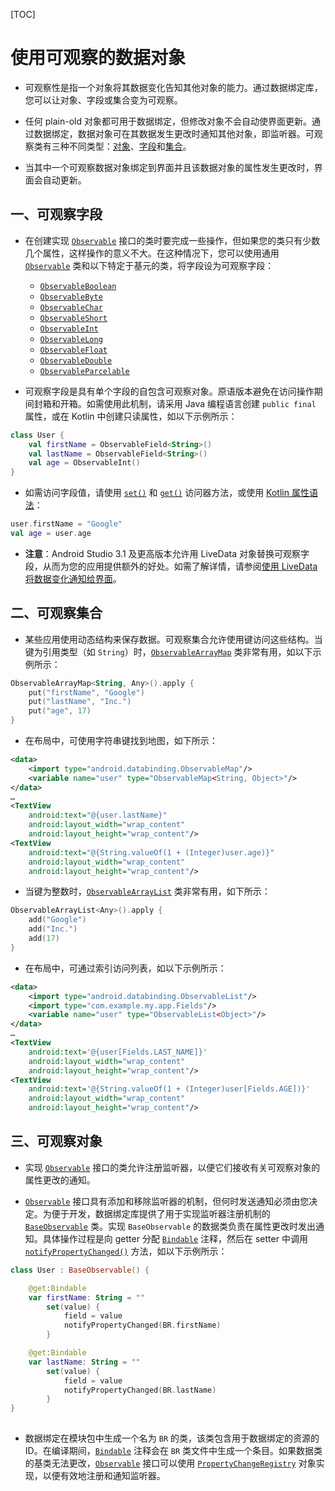 [TOC]

# 使用可观察的数据对象

* 可观察性是指一个对象将其数据变化告知其他对象的能力。通过数据绑定库，您可以让对象、字段或集合变为可观察。

* 任何 plain-old 对象都可用于数据绑定，但修改对象不会自动使界面更新。通过数据绑定，数据对象可在其数据发生更改时通知其他对象，即监听器。可观察类有三种不同类型：[对象](https://developer.android.google.cn/topic/libraries/data-binding/observability#observable_objects)、[字段](https://developer.android.google.cn/topic/libraries/data-binding/observability#observable_fields)和[集合](https://developer.android.google.cn/topic/libraries/data-binding/observability#observable_collections)。

* 当其中一个可观察数据对象绑定到界面并且该数据对象的属性发生更改时，界面会自动更新。

## 一、可观察字段

* 在创建实现 [`Observable`](https://developer.android.google.cn/reference/android/databinding/Observable) 接口的类时要完成一些操作，但如果您的类只有少数几个属性，这样操作的意义不大。在这种情况下，您可以使用通用 [`Observable`](https://developer.android.google.cn/reference/android/databinding/Observable) 类和以下特定于基元的类，将字段设为可观察字段：
  * [`ObservableBoolean`](https://developer.android.google.cn/reference/android/databinding/ObservableBoolean)
  * [`ObservableByte`](https://developer.android.google.cn/reference/android/databinding/ObservableByte)
  * [`ObservableChar`](https://developer.android.google.cn/reference/android/databinding/ObservableChar)
  * [`ObservableShort`](https://developer.android.google.cn/reference/android/databinding/ObservableShort)
  * [`ObservableInt`](https://developer.android.google.cn/reference/android/databinding/ObservableInt)
  * [`ObservableLong`](https://developer.android.google.cn/reference/android/databinding/ObservableLong)
  * [`ObservableFloat`](https://developer.android.google.cn/reference/android/databinding/ObservableFloat)
  * [`ObservableDouble`](https://developer.android.google.cn/reference/android/databinding/ObservableDouble)
  * [`ObservableParcelable`](https://developer.android.google.cn/reference/android/databinding/ObservableParcelable)

* 可观察字段是具有单个字段的自包含可观察对象。原语版本避免在访问操作期间封箱和开箱。如需使用此机制，请采用 Java 编程语言创建 `public final` 属性，或在 Kotlin 中创建只读属性，如以下示例所示：

```kotlin
class User {
	val firstName = ObservableField<String>()
    val lastName = ObservableField<String>()
    val age = ObservableInt()
}    
```

* 如需访问字段值，请使用 [`set()`](https://developer.android.google.cn/reference/android/databinding/ObservableField#set) 和 [`get()`](https://developer.android.google.cn/reference/android/databinding/ObservableField#get) 访问器方法，或使用 [Kotlin 属性语法](https://kotlinlang.org/docs/reference/properties.html#declaring-properties)：

```kotlin
user.firstName = "Google"
val age = user.age    
```

* **注意**：Android Studio 3.1 及更高版本允许用 LiveData 对象替换可观察字段，从而为您的应用提供额外的好处。如需了解详情，请参阅[使用 LiveData 将数据变化通知给界面](https://developer.android.google.cn/topic/libraries/data-binding/architecture#livedata)。

## 二、可观察集合

* 某些应用使用动态结构来保存数据。可观察集合允许使用键访问这些结构。当键为引用类型（如 `String`）时，[`ObservableArrayMap`](https://developer.android.google.cn/reference/android/databinding/ObservableArrayMap) 类非常有用，如以下示例所示：

```kotlin
ObservableArrayMap<String, Any>().apply {
	put("firstName", "Google")
    put("lastName", "Inc.")
    put("age", 17)
}    
```

* 在布局中，可使用字符串键找到地图，如下所示：

```xml
<data>
	<import type="android.databinding.ObservableMap"/>
    <variable name="user" type="ObservableMap<String, Object>"/>
</data>
…
<TextView
	android:text="@{user.lastName}"
    android:layout_width="wrap_content"
    android:layout_height="wrap_content"/>
<TextView
	android:text="@{String.valueOf(1 + (Integer)user.age)}"
    android:layout_width="wrap_content"
    android:layout_height="wrap_content"/>
```

* 当键为整数时，[`ObservableArrayList`](https://developer.android.google.cn/reference/android/databinding/ObservableArrayList) 类非常有用，如下所示：

```kotlin
ObservableArrayList<Any>().apply {
	add("Google")
    add("Inc.")
    add(17)
}    
```

* 在布局中，可通过索引访问列表，如以下示例所示：

```xml
<data>
	<import type="android.databinding.ObservableList"/>
    <import type="com.example.my.app.Fields"/>
    <variable name="user" type="ObservableList<Object>"/>
</data>
…
<TextView
	android:text='@{user[Fields.LAST_NAME]}'
    android:layout_width="wrap_content"
    android:layout_height="wrap_content"/>
<TextView
	android:text='@{String.valueOf(1 + (Integer)user[Fields.AGE])}'
    android:layout_width="wrap_content"
    android:layout_height="wrap_content"/>
```

## 三、可观察对象

* 实现 [`Observable`](https://developer.android.google.cn/reference/android/databinding/Observable) 接口的类允许注册监听器，以便它们接收有关可观察对象的属性更改的通知。

* [`Observable`](https://developer.android.google.cn/reference/android/databinding/Observable) 接口具有添加和移除监听器的机制，但何时发送通知必须由您决定。为便于开发，数据绑定库提供了用于实现监听器注册机制的 [`BaseObservable`](https://developer.android.google.cn/reference/android/databinding/BaseObservable) 类。实现 `BaseObservable` 的数据类负责在属性更改时发出通知。具体操作过程是向 getter 分配 [`Bindable`](https://developer.android.google.cn/reference/android/databinding/Bindable) 注释，然后在 setter 中调用 [`notifyPropertyChanged()`](https://developer.android.google.cn/reference/android/databinding/BaseObservable#notifypropertychanged) 方法，如以下示例所示：

```kotlin
class User : BaseObservable() {

    @get:Bindable
    var firstName: String = ""
        set(value) {
            field = value
            notifyPropertyChanged(BR.firstName)
        }

    @get:Bindable
    var lastName: String = ""
        set(value) {
            field = value
            notifyPropertyChanged(BR.lastName)
        }
}
    
```

* 数据绑定在模块包中生成一个名为 `BR` 的类，该类包含用于数据绑定的资源的 ID。在编译期间，[`Bindable`](https://developer.android.google.cn/reference/android/databinding/Bindable) 注释会在 `BR` 类文件中生成一个条目。如果数据类的基类无法更改，[`Observable`](https://developer.android.google.cn/reference/android/databinding/Observable) 接口可以使用 [`PropertyChangeRegistry`](https://developer.android.google.cn/reference/android/databinding/PropertyChangeRegistry) 对象实现，以便有效地注册和通知监听器。
